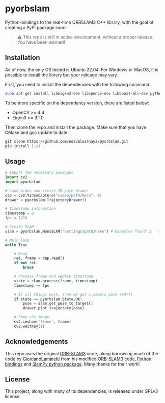 # pyorbslam

Python-bindings to the real-time ORBSLAM3 C++ library, with the goal of creating a PyPI package soon!

> :warning: This repo is still in active development, without a proper release. You have been warned!

## Installation

As of now, the only OS tested is Ubuntu 22.04. For Windows or MacOS, it is possible to install the library but your mileage may vary.

First, you need to install the dependencies with the following command:

```bash
sudo apt-get install libeigen3-dev libopencv-dev libboost-all-dev python3-numpy
```

To be more specific on the dependency version, there are listed below:

* OpenCV >= 4.4
* Eigen3 >= 3.1.0

Then clone the repo and install the package. Make sure that you have CMake and gcc update to date.

```bash
git clone https://github.com/edavalosanaya/pyorbslam.git
pip install [-e] .
```

## Usage

```python
# Import the necessary packages
import cv2
import pyorbslam

# Load video and create 3D path drawer
cap = cv2.VideoCapture("video/path/here", 0)
drawer = pyorbslam.TrajectoryDrawer()

# Timestamp information
timestamp = 0
fps = 1/24

# Create SLAM
slam = pyorbslam.MonoSLAM("settings/path/here") # Examples found in ``settings`` folder

# Main loop
while True

    # Read
    ret, frame = cap.read()
    if not ret:
        break

    # Process frame and update timestamp
    state = slam.process(frame, timestamp)
    timestamp += fps

    # If all things work, then we get a camera pose (YAY!)
    if state == pyorbslam.State.OK:
        pose = slam.get_pose_to_target()
        drawer.plot_trajectory(pose)

    # Show the image
    cv2.imshow('frame', frame)
    cv2.waitKey(1)
```

## Acknowledgements

This repo uses the original [ORB-SLAM3]((https://github.com/UZ-SLAMLab/ORB_SLAM3)) code, along borrowing much of the code by [GiordanoLaminetti](https://github.com/GiordanoLaminetti) from his modified [ORB-SLAM3](https://github.com/GiordanoLaminetti/ORB_SLAM3) code, [Python bindings](https://github.com/GiordanoLaminetti/ORB_SLAM2-PythonBindings) and [SlamPy python package](https://github.com/GiordanoLaminetti/SlamPy). Many thanks for their work!

## License

This project, along with many of its dependencies, is released under GPLv3 license.


